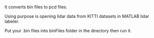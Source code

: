 It converts bin files to pcd files.

Using purpose is opening lidar data from KITTI datasets in MATLAB lidar labeler.

Put your .bin files into binFiles folder in the directory then run it.




